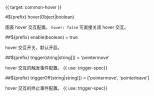 {{ target: common-hover }}

<!-- IHoverSpec -->

#${prefix} hover(Object|boolean)

图表 hover 交互配置。 `hover: false` 可直接关闭 hover 交互。

##${prefix} enable(boolean) = true

hover 交互开关，默认开启。

##${prefix} trigger(string|string[]) = 'pointermove'

hover 交互的触发事件配置。
{{ use: trigger-spec}}

##${prefix} triggerOff(string|string[]) = ['pointermove', 'pointerleave']

hover 交互的终止事件配置。
{{ use: trigger-spec}}
